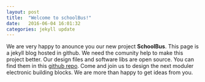 ```yaml
---
layout: post
title:  "Welcome to schoolBus!"
date:   2016-06-04 16:01:32
categories: jekyll update
---
```

We are very happy to anounce you our new project **SchoolBus**. This page is a jekyll blog hosted in github. We need the comunity help to make this project better. Our design files and software libs are open source. You can find them in this [github repo](https://github.com/makerstorage/schoolBus). Come and join us to design the next moduler electronic building blocks. We are more than happy to get ideas from you. 
